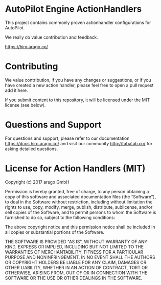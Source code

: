 # AutoPilot Engine ActionHandlers
This project contains commonly proven actionhandler configurations for AutoPilot.

We really do value contribution and feedback.

https://hiro.arago.co/

# Contributing

We value contribution, if you have any changes or suggestions, or if you have
created a new action handler, please feel free to open a pull request add it here.

If you submit content to this repository, it will be licensed under the MIT license (see below).

# Questions and Support

For questions and support, please refer to our documentation https://docs.hiro.arago.co/ and visit our community http://tabatab.co/ for asking detailed questions.

# License for Action Handlers (MIT)
 
Copyright (c) 2017 arago GmbH
 
Permission is hereby granted, free of charge, to any person obtaining a copy of this software and associated documentation files (the “Software”), to deal in the Software without restriction, including without limitation the rights to use, copy, modify, merge, publish, distribute, sublicense, and/or sell copies of the Software, and to permit persons to whom the Software is furnished to do so, subject to the following conditions:
 
The above copyright notice and this permission notice shall be included in all copies or substantial portions of the Software.
 
THE SOFTWARE IS PROVIDED "AS IS", WITHOUT WARRANTY OF ANY KIND, EXPRESS OR IMPLIED, INCLUDING BUT NOT LIMITED TO THE WARRANTIES OF MERCHANTABILITY, FITNESS FOR A PARTICULAR PURPOSE AND NONINFRINGEMENT. IN NO EVENT SHALL THE AUTHORS OR COPYRIGHT HOLDERS BE LIABLE FOR ANY CLAIM, DAMAGES OR OTHER LIABILITY, WHETHER IN AN ACTION OF CONTRACT, TORT OR OTHERWISE, ARISING FROM, OUT OF OR IN CONNECTION WITH THE SOFTWARE OR THE USE OR OTHER DEALINGS IN THE SOFTWARE.
